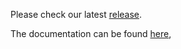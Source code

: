 Please check our latest [release](https://github.com/Kashier-payments/Kashier-Android-SDK/releases).

The documentation can be found [here](https://docs.google.com/document/d/1cx3-x6wadQhowmLyO9A-zLuoxl7tQ8CC8ZjlU_WJKUQ/edit?usp=sharing),
